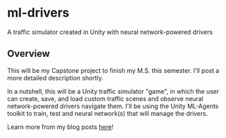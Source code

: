 # ml-drivers
A traffic simulator created in Unity with neural network-powered drivers

## Overview
This will be my Capstone project to finish my M.S. this semester. I'll post a more detailed description shortly. 

In a nutshell, this will be a Unity traffic simulator "game", in which the user can create, save, and load custom traffic scenes and observe neural network-powered drivers navigate them. I'll be using the Unity ML-Agents toolkit to train, test and neural network(s) that will manage the drivers.

Learn more from my blog posts [here](https://ryanmclarty.me/capstone-project-introduction/)!
